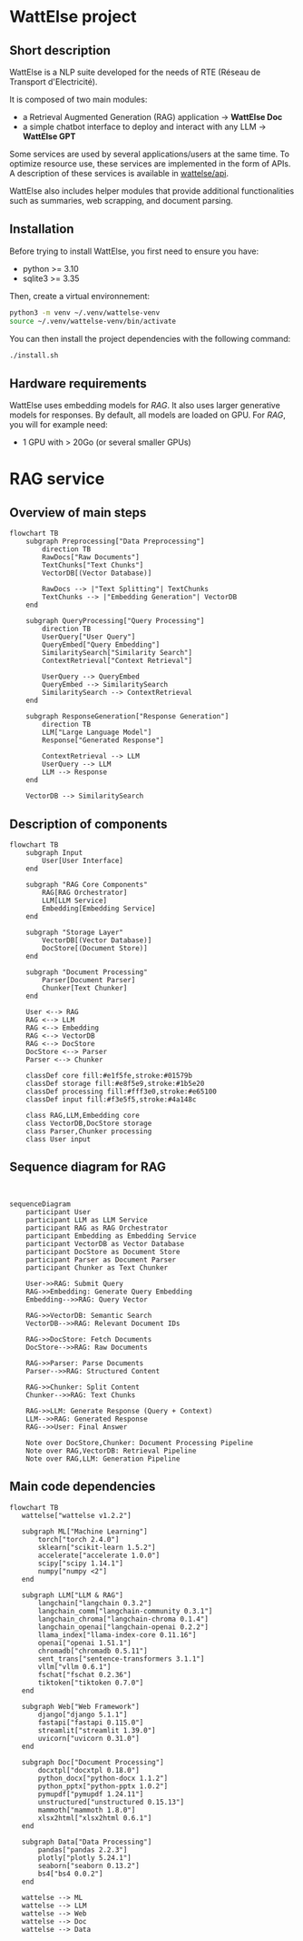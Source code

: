 # WattElse project

## Short description

WattElse is a NLP suite developed for the needs of RTE (Réseau de Transport d'Electricité).

It is composed of two main modules:
- a Retrieval Augmented Generation (RAG) application -> **WattElse Doc**
- a simple chatbot interface to deploy and interact with any LLM -> **WattElse GPT**

Some services are used by several applications/users at the same time. To optimize resource use, these services are implemented in the form of APIs. A description of these services is available in [wattelse/api](wattelse/api).

WattElse also includes helper modules that provide additional functionalities such as summaries, web scrapping, and document parsing.

## Installation

Before trying to install WattElse, you first need to ensure you have:
- python >= 3.10
- sqlite3 >= 3.35

Then, create a virtual environnement:

```bash
python3 -m venv ~/.venv/wattelse-venv
source ~/.venv/wattelse-venv/bin/activate
```

You can then install the project dependencies with the following command:

```bash
./install.sh
```

## Hardware requirements

WattElse uses embedding models for *RAG*. It also uses larger generative models for responses. By default, all models are loaded on GPU. For *RAG*, you will for example need:
- 1 GPU with > 20Go (or several smaller GPUs)

# RAG service

## Overview of main steps 

```mermaid
flowchart TB
    subgraph Preprocessing["Data Preprocessing"]
        direction TB
        RawDocs["Raw Documents"]
        TextChunks["Text Chunks"]
        VectorDB[(Vector Database)]
        
        RawDocs --> |"Text Splitting"| TextChunks
        TextChunks --> |"Embedding Generation"| VectorDB
    end

    subgraph QueryProcessing["Query Processing"]
        direction TB
        UserQuery["User Query"]
        QueryEmbed["Query Embedding"]
        SimilaritySearch["Similarity Search"]
        ContextRetrieval["Context Retrieval"]
        
        UserQuery --> QueryEmbed
        QueryEmbed --> SimilaritySearch
        SimilaritySearch --> ContextRetrieval
    end

    subgraph ResponseGeneration["Response Generation"]
        direction TB
        LLM["Large Language Model"]
        Response["Generated Response"]
        
        ContextRetrieval --> LLM
        UserQuery --> LLM
        LLM --> Response
    end

    VectorDB --> SimilaritySearch

```
 
## Description of components

```mermaid
flowchart TB
    subgraph Input
        User[User Interface]
    end

    subgraph "RAG Core Components"
        RAG[RAG Orchestrator]
        LLM[LLM Service]
        Embedding[Embedding Service]
    end

    subgraph "Storage Layer"
        VectorDB[(Vector Database)]
        DocStore[(Document Store)]
    end

    subgraph "Document Processing"
        Parser[Document Parser]
        Chunker[Text Chunker]
    end

    User <--> RAG
    RAG <--> LLM
    RAG <--> Embedding
    RAG <--> VectorDB
    RAG <--> DocStore
    DocStore <--> Parser
    Parser <--> Chunker

    classDef core fill:#e1f5fe,stroke:#01579b
    classDef storage fill:#e8f5e9,stroke:#1b5e20
    classDef processing fill:#fff3e0,stroke:#e65100
    classDef input fill:#f3e5f5,stroke:#4a148c

    class RAG,LLM,Embedding core
    class VectorDB,DocStore storage
    class Parser,Chunker processing
    class User input

```

## Sequence diagram for RAG
```mermaid


sequenceDiagram
    participant User
    participant LLM as LLM Service
    participant RAG as RAG Orchestrator
    participant Embedding as Embedding Service
    participant VectorDB as Vector Database
    participant DocStore as Document Store
    participant Parser as Document Parser
    participant Chunker as Text Chunker

    User->>RAG: Submit Query
    RAG->>Embedding: Generate Query Embedding
    Embedding-->>RAG: Query Vector

    RAG->>VectorDB: Semantic Search
    VectorDB-->>RAG: Relevant Document IDs

    RAG->>DocStore: Fetch Documents
    DocStore-->>RAG: Raw Documents

    RAG->>Parser: Parse Documents
    Parser-->>RAG: Structured Content

    RAG->>Chunker: Split Content
    Chunker-->>RAG: Text Chunks

    RAG->>LLM: Generate Response (Query + Context)
    LLM-->>RAG: Generated Response
    RAG-->>User: Final Answer

    Note over DocStore,Chunker: Document Processing Pipeline
    Note over RAG,VectorDB: Retrieval Pipeline
    Note over RAG,LLM: Generation Pipeline
```

## Main code dependencies
 ```mermaid
flowchart TB
    wattelse["wattelse v1.2.2"]
    
    subgraph ML["Machine Learning"]
        torch["torch 2.4.0"]
        sklearn["scikit-learn 1.5.2"]
        accelerate["accelerate 1.0.0"]
        scipy["scipy 1.14.1"]
        numpy["numpy <2"]
    end
    
    subgraph LLM["LLM & RAG"]
        langchain["langchain 0.3.2"]
        langchain_comm["langchain-community 0.3.1"]
        langchain_chroma["langchain-chroma 0.1.4"]
        langchain_openai["langchain-openai 0.2.2"]
        llama_index["llama-index-core 0.11.16"]
        openai["openai 1.51.1"]
        chromadb["chromadb 0.5.11"]
        sent_trans["sentence-transformers 3.1.1"]
        vllm["vllm 0.6.1"]
        fschat["fschat 0.2.36"]
        tiktoken["tiktoken 0.7.0"]
    end
    
    subgraph Web["Web Framework"]
        django["django 5.1.1"]
        fastapi["fastapi 0.115.0"]
        streamlit["streamlit 1.39.0"]
        uvicorn["uvicorn 0.31.0"]
    end
    
    subgraph Doc["Document Processing"]
        docxtpl["docxtpl 0.18.0"]
        python_docx["python-docx 1.1.2"]
        python_pptx["python-pptx 1.0.2"]
        pymupdf["pymupdf 1.24.11"]
        unstructured["unstructured 0.15.13"]
        mammoth["mammoth 1.8.0"]
        xlsx2html["xlsx2html 0.6.1"]
    end
    
    subgraph Data["Data Processing"]
        pandas["pandas 2.2.3"]
        plotly["plotly 5.24.1"]
        seaborn["seaborn 0.13.2"]
        bs4["bs4 0.0.2"]
    end
    
    wattelse --> ML
    wattelse --> LLM
    wattelse --> Web
    wattelse --> Doc
    wattelse --> Data
```